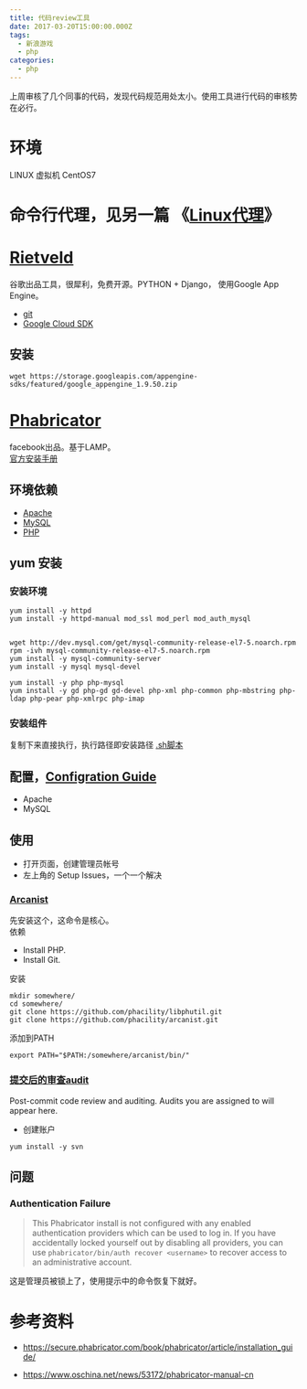 ```yaml
---
title: 代码review工具
date: 2017-03-20T15:00:00.000Z
tags:
  - 新浪游戏
  - php
categories:
  - php
---
```


上周审核了几个同事的代码，发现代码规范用处太小。使用工具进行代码的审核势在必行。

<!-- MORE -->

 # 环境

LINUX 虚拟机 CentOS7

# 命令行代理，见另一篇 《[Linux代理](/Linux代理/)》

# [Rietveld](http://code.google.com/p/rietveld/)

谷歌出品工具，很犀利，免费开源。PYTHON + Django， 使用Google App Engine。

- [git](https://github.com/rietveld-codereview/rietveld)
- [Google Cloud SDK](https://cloud.google.com/sdk/docs/)

## 安装

```
wget https://storage.googleapis.com/appengine-sdks/featured/google_appengine_1.9.50.zip
```

# [Phabricator](https://www.phacility.com/phabricator/)

facebook出品。基于LAMP。<br>
[官方安装手册](https://secure.phabricator.com/book/phabricator/article/installation_guide/)

## 环境依赖

- [Apache](https://httpd.apache.org/download.cgi)
- [MySQL](https://www.mysql.com/downloads/)
- [PHP](http://php.net/downloads.php)

## yum 安装

### 安装环境

```
yum install -y httpd
yum install -y httpd-manual mod_ssl mod_perl mod_auth_mysql


wget http://dev.mysql.com/get/mysql-community-release-el7-5.noarch.rpm
rpm -ivh mysql-community-release-el7-5.noarch.rpm
yum install -y mysql-community-server
yum install -y mysql mysql-devel

yum install -y php php-mysql
yum install -y gd php-gd gd-devel php-xml php-common php-mbstring php-ldap php-pear php-xmlrpc php-imap
```

### 安装组件

复制下来直接执行，执行路径即安装路径 [.sh脚本](https://secure.phabricator.com/source/phabricator/browse/master/scripts/install/install_rhel-derivs.sh)

## 配置，[Configration Guide](https://secure.phabricator.com/book/phabricator/article/configuration_guide/)

- Apache
- MySQL

## 使用

- 打开页面，创建管理员帐号
- 左上角的 Setup Issues，一个一个解决

### [Arcanist](https://secure.phabricator.com/book/phabricator/article/arcanist_quick_start/)

先安装这个，这命令是核心。<br>
依赖

- Install PHP.
- Install Git.

安装

```
mkdir somewhere/
cd somewhere/
git clone https://github.com/phacility/libphutil.git
git clone https://github.com/phacility/arcanist.git
```

添加到PATH

```
export PATH="$PATH:/somewhere/arcanist/bin/"
```

### [提交后的审查audit](https://secure.phabricator.com/book/phabricator/article/audit/)

Post-commit code review and auditing. Audits you are assigned to will appear here.

- 创建账户

`yum install -y svn`

## 问题

### Authentication Failure

> This Phabricator install is not configured with any enabled authentication providers which can be used to log in. If you have accidentally locked yourself out by disabling all providers, you can use `phabricator/bin/auth recover <username>` to recover access to an administrative account.

这是管理员被锁上了，使用提示中的命令恢复下就好。

# 参考资料

- <https://secure.phabricator.com/book/phabricator/article/installation_guide/>

- <https://www.oschina.net/news/53172/phabricator-manual-cn>
